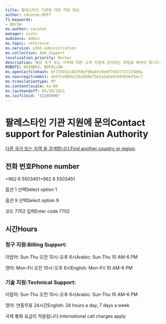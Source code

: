 ```yaml
---
title: 팔레스타인 기관에 대한 지원 정보
author: cmcatee-MSFT
f1.keywords:
- NOCSH
ms.author: cmcatee
manager: scotv
audience: Admin
ms.topic: reference
ms.service: o365-administration
ms.collection: Adm_Support
localization_priority: Normal
description: 해당 국가 또는 지역에 대한 고객 지원에 문의하는 방법을 배워야 합니다.
ROBOTS: NOINDEX, NOFOLLOW
ms.openlocfilehash: bf725852c84759ef96a03c0e8f78d2772727469a
ms.sourcegitcommit: de5fce90de22ba588e75e1a1d2e87e03b9e25ec7
ms.translationtype: MT
ms.contentlocale: ko-KR
ms.lasthandoff: 05/10/2021
ms.locfileid: "52297899"
---
```

# <a name="contact-support-for-palestinian-authority"></a><span data-ttu-id="4d3f7-103">팔레스타인 기관 지원에 문의</span><span class="sxs-lookup"><span data-stu-id="4d3f7-103">Contact support for Palestinian Authority</span></span>

<span data-ttu-id="4d3f7-104">[다른 국가 또는 지역 을 검색합니다.](../../business-video/get-help-support.md)</span><span class="sxs-lookup"><span data-stu-id="4d3f7-104">[Find another country or region](../../business-video/get-help-support.md).</span></span>

## <a name="phone-number"></a><span data-ttu-id="4d3f7-105">전화 번호</span><span class="sxs-lookup"><span data-stu-id="4d3f7-105">Phone number</span></span>
<span data-ttu-id="4d3f7-106">+962 6 5503451</span><span class="sxs-lookup"><span data-stu-id="4d3f7-106">+962 6 5503451</span></span>

<span data-ttu-id="4d3f7-107">옵션 1 선택</span><span class="sxs-lookup"><span data-stu-id="4d3f7-107">Select option 1</span></span>

<span data-ttu-id="4d3f7-108">옵션 9 선택</span><span class="sxs-lookup"><span data-stu-id="4d3f7-108">Select option 9</span></span>

<span data-ttu-id="4d3f7-109">코드 7702 입력</span><span class="sxs-lookup"><span data-stu-id="4d3f7-109">Enter code 7702</span></span>

## <a name="hours"></a><span data-ttu-id="4d3f7-110">시간</span><span class="sxs-lookup"><span data-stu-id="4d3f7-110">Hours</span></span>
### <a name="billing-support"></a><span data-ttu-id="4d3f7-111">청구 지원:</span><span class="sxs-lookup"><span data-stu-id="4d3f7-111">Billing Support:</span></span>

<span data-ttu-id="4d3f7-112">아랍어: Sun-Thu 오전 10시-오후 6시</span><span class="sxs-lookup"><span data-stu-id="4d3f7-112">Arabic: Sun-Thu 10 AM-6 PM</span></span>

<span data-ttu-id="4d3f7-113">영어: Mon-Fri 오전 10시-오후 6시</span><span class="sxs-lookup"><span data-stu-id="4d3f7-113">English: Mon-Fri 10 AM-6 PM</span></span>

### <a name="technical-support"></a><span data-ttu-id="4d3f7-114">기술 지원:</span><span class="sxs-lookup"><span data-stu-id="4d3f7-114">Technical Support:</span></span>

<span data-ttu-id="4d3f7-115">아랍어: Sun-Thu 오전 10시-오후 6시</span><span class="sxs-lookup"><span data-stu-id="4d3f7-115">Arabic: Sun-Thu 10 AM-6 PM</span></span>

<span data-ttu-id="4d3f7-116">영어: 연중무휴 24시간</span><span class="sxs-lookup"><span data-stu-id="4d3f7-116">English: 24 hours a day, 7 days a week</span></span>

<span data-ttu-id="4d3f7-117">국제 통화 요금이 적용됩니다.</span><span class="sxs-lookup"><span data-stu-id="4d3f7-117">International call charges apply</span></span>
